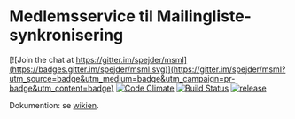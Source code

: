 # Medlemsservice til Mailingliste-synkronisering

[![Join the chat at https://gitter.im/spejder/msml](https://badges.gitter.im/spejder/msml.svg)](https://gitter.im/spejder/msml?utm_source=badge&utm_medium=badge&utm_campaign=pr-badge&utm_content=badge)
[![Code Climate](https://codeclimate.com/github/spejder/msml/badges/gpa.svg)](https://codeclimate.com/github/spejder/msml)
[![Build Status](https://travis-ci.org/spejder/msml.svg?branch=master)](https://travis-ci.org/spejder/msml)
[![release](https://github-release-version.herokuapp.com/github/spejder/msml/release.svg)](https://github.com/spejder/msml/releases/latest)

Dokumention: se [wikien](https://github.com/spejder/msml/wiki).
